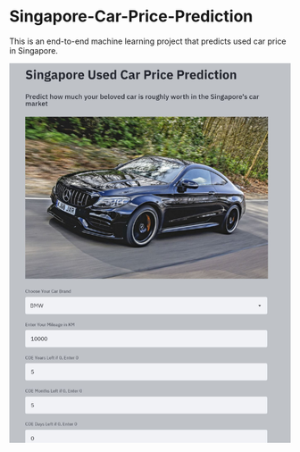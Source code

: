 # Singapore-Car-Price-Prediction

This is an end-to-end machine learning project that predicts used car price in Singapore.

![Image of Screenshot](car1.JPG)
